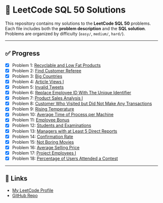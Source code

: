 # 📘 LeetCode SQL 50 Solutions

This repository contains my solutions to the **LeetCode SQL 50** problems.  
Each file includes both the **problem description** and the **SQL solution**.  
Problems are organized by difficulty (`easy/`, `medium/`, `hard/`).

---

## ✅ Progress
- [x] Problem 1: [Recyclable and Low Fat Products](easy\Recyclable_and_Low_Fat_Products.sql)
- [x] Problem 2: [Find Customer Referee](easy\Find_Customer_Referee.sql)
- [x] Problem 3: [Big Countries](easy\Big_Countries.sql)
- [x] Problem 4: [Article Views I](easy\Article_Views_I.sql)
- [x] Problem 5: [Invalid Tweets](easy\Invalid_Tweets.sql)
- [x] Problem 6: [Replace Employee ID With The Unique Identifier](easy\Replace_Employee_ID_With_The_Unique_Identifier.sql)
- [x] Problem 7: [Product Sales Analysis I](easy\Product_Sales_Analysis_I.sql)
- [x] Problem 8: [Customer Who Visited but Did Not Make Any Transactions](easy\Customer_Who_Visited_but_Did_Not_Make_Any_Transactions.sql)
- [x] Problem 9: [Rising Temperature](easy\Rising_Temperature.sql)
- [x] Problem 10: [Average Time of Process per Machine](easy\Average_Time_of_Process_per_Machine.sql)
- [x] Problem 11: [Employee Bonus](easy\Employee_Bonus.sql)
- [x] Problem 12: [Students and Examinations](easy\Students_and_Examinations.sql)
- [x] Problem 13: [Managers with at Least 5 Direct Reports](medium\Managers_with_at_Least_5_Direct_Reports.sql)
- [x] Problem 14: [Confirmation Rate](medium\Confirmation_Rate.sql)
- [x] Problem 15: [Not Boring Movies](easy\Not_Boring_Movies.sql)
- [x] Problem 16: [Average Selling Price](easy\Average_Selling_Price.sql)
- [x] Problem 17: [Project Employees I](easy\Project_Employees_I.sql)
- [x] Problem 18: [Percentage of Users Attended a Contest](easy\Percentage_of_Users_Attended_a_Contest.sql)

---

## 🔗 Links
- [My LeetCode Profile](https://leetcode.com/George-20m/)
- [GitHub Repo](https://github.com/George-20m/leetcode-sql50-solutions)
